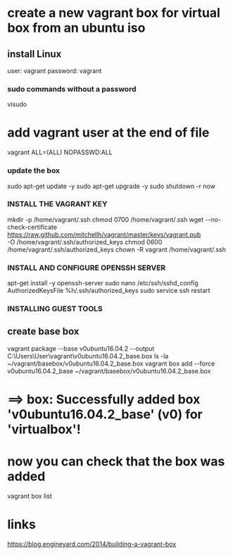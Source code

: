 # create a new vagrant box for virtual box from an ubuntu iso

##  install Linux
user:     vagrant
password: vagrant

###  sudo commands without a password
 visudo
 # add vagrant user at the end of file
 vagrant ALL=(ALL) NOPASSWD:ALL

### update the box
sudo apt-get update -y
sudo apt-get upgrade -y
sudo shutdown -r now

### INSTALL THE VAGRANT KEY
mkdir -p /home/vagrant/.ssh
chmod 0700 /home/vagrant/.ssh
wget --no-check-certificate \
    https://raw.github.com/mitchellh/vagrant/master/keys/vagrant.pub \
    -O /home/vagrant/.ssh/authorized_keys
chmod 0600 /home/vagrant/.ssh/authorized_keys
chown -R vagrant /home/vagrant/.ssh

### INSTALL AND CONFIGURE OPENSSH SERVER
apt-get install -y openssh-server
sudo nano /etc/ssh/sshd_config
AuthorizedKeysFile %h/.ssh/authorized_keys
sudo service ssh restart

### INSTALLING GUEST TOOLS


## create base box

vagrant package --base v0ubuntu16.04.2 --output C:\Users\User\vagrant\v0ubuntu16.04.2_base.box
ls -la ~/vagrant/basebox/v0ubuntu16.04.2_base.box
vagrant box add --force  v0ubuntu16.04.2_base ~/vagrant/basebox/v0ubuntu16.04.2_base.box
# ==> box: Successfully added box 'v0ubuntu16.04.2_base' (v0) for 'virtualbox'!

# now you can check that the box was added
vagrant box list

# links
https://blog.engineyard.com/2014/building-a-vagrant-box
